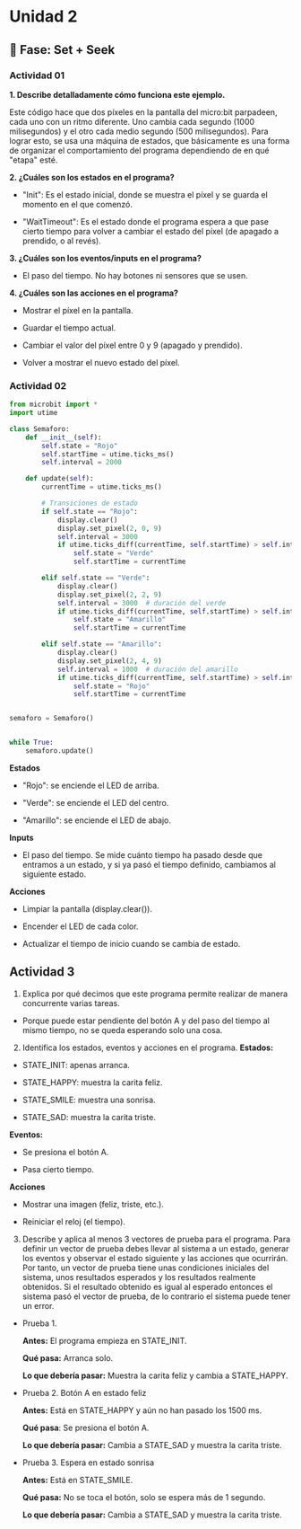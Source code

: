 # Unidad 2

## 🔎 Fase: Set + Seek

### Actividad 01

**1. Describe detalladamente cómo funciona este ejemplo.**


Este código hace que dos píxeles en la pantalla del micro:bit parpadeen, cada uno con un ritmo diferente. Uno cambia cada segundo (1000 milisegundos) y el otro cada medio segundo (500 milisegundos).
Para lograr esto, se usa una máquina de estados, que básicamente es una forma de organizar el comportamiento del programa dependiendo de en qué "etapa" esté.

**2. ¿Cuáles son los estados en el programa?**
- "Init": Es el estado inicial, donde se muestra el píxel y se guarda el momento en el que comenzó.

- "WaitTimeout": Es el estado donde el programa espera a que pase cierto tiempo para volver a cambiar el estado del píxel (de apagado a prendido, o al revés).

**3. ¿Cuáles son los eventos/inputs en el programa?**
- El paso del tiempo. No hay botones ni sensores que se usen.

**4. ¿Cuáles son las acciones en el programa?**
- Mostrar el píxel en la pantalla.

- Guardar el tiempo actual.

- Cambiar el valor del píxel entre 0 y 9 (apagado y prendido).

- Volver a mostrar el nuevo estado del píxel.

### Actividad 02
``` py
from microbit import *
import utime

class Semaforo:
    def __init__(self):
        self.state = "Rojo"
        self.startTime = utime.ticks_ms()
        self.interval = 2000 

    def update(self):
        currentTime = utime.ticks_ms()

        # Transiciones de estado
        if self.state == "Rojo":
            display.clear()
            display.set_pixel(2, 0, 9)  
            self.interval = 3000  
            if utime.ticks_diff(currentTime, self.startTime) > self.interval:
                self.state = "Verde"
                self.startTime = currentTime

        elif self.state == "Verde":
            display.clear()
            display.set_pixel(2, 2, 9) 
            self.interval = 3000  # duración del verde
            if utime.ticks_diff(currentTime, self.startTime) > self.interval:
                self.state = "Amarillo"
                self.startTime = currentTime

        elif self.state == "Amarillo":
            display.clear()
            display.set_pixel(2, 4, 9) 
            self.interval = 1000  # duración del amarillo
            if utime.ticks_diff(currentTime, self.startTime) > self.interval:
                self.state = "Rojo"
                self.startTime = currentTime


semaforo = Semaforo()


while True:
    semaforo.update()

```

**Estados**
- "Rojo": se enciende el LED de arriba.

- "Verde": se enciende el LED del centro.

- "Amarillo": se enciende el LED de abajo.

**Inputs**
- El paso del tiempo. Se mide cuánto tiempo ha pasado desde que entramos a un estado, y si ya pasó el tiempo definido, cambiamos al siguiente estado.

**Acciones**
- Limpiar la pantalla (display.clear()).

- Encender el LED de cada color.

- Actualizar el tiempo de inicio cuando se cambia de estado.

## Actividad 3
1. Explica por qué decimos que este programa permite realizar de manera concurrente varias tareas.
- Porque puede estar pendiente del botón A y del paso del tiempo al mismo tiempo, no se queda esperando solo una cosa.

  
2. Identifica los estados, eventos y acciones en el programa.
**Estados:** 

- STATE_INIT: apenas arranca.

- STATE_HAPPY: muestra la carita feliz.

- STATE_SMILE: muestra una sonrisa.

- STATE_SAD: muestra la carita triste.

**Eventos:**

- Se presiona el botón A.

- Pasa cierto tiempo.

**Acciones**

- Mostrar una imagen (feliz, triste, etc.).

- Reiniciar el reloj (el tiempo).

3. Describe y aplica al menos 3 vectores de prueba para el programa. Para definir un vector de prueba debes llevar al sistema a un estado, generar los eventos y observar el estado siguiente y las acciones que ocurrirán. Por tanto, un vector de prueba tiene unas condiciones iniciales del sistema, unos resultados esperados y los resultados realmente obtenidos. Si el resultado obtenido es igual al esperado entonces el sistema pasó el vector de prueba, de lo contrario el sistema puede tener un error.
- Prueba 1.

  
    **Antes:** El programa empieza en STATE_INIT.

    **Qué pasa:** Arranca solo.

    **Lo que debería pasar:** Muestra la carita feliz y cambia a STATE_HAPPY.

- Prueba 2. Botón A en estado feliz

  
    **Antes:** Está en STATE_HAPPY y aún no han pasado los 1500 ms.


    **Qué pasa**: Se presiona el botón A.


    **Lo que debería pasar:** Cambia a STATE_SAD y muestra la carita triste.

- Prueba 3. Espera en estado sonrisa

  
    **Antes:** Está en STATE_SMILE.

    **Qué pasa:** No se toca el botón, solo se espera más de 1 segundo.

    **Lo que debería pasar:** Cambia a STATE_SAD y muestra la carita triste.



